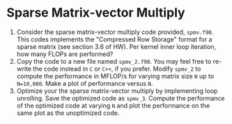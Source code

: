 # Sparse Matrix-vector Multiply

1. Consider the sparse matrix-vector multiply code provided, `spmv.f90`. This codes implements the "Compressed Row Storage" format for a sparse matrix (see section 3.6 of HW). Per kernel inner loop iteration, how many FLOPs are performed?
2. Copy the code to a new file named `spmv_2.f90`. You may feel free to re-write the code instead in `C` or `C++`, if you prefer. Modify `spmv_2` to compute the performance in MFLOP/s for varying matrix size `N` up to `N=10,000`. Make a plot of performance versus `N`.
3. Optimize your the sparse matrix-vector multiply by implementing loop unrolling. Save the optimized code as `spmv_3`. Compute the performance of the optimized code at varying `N` and plot the performance on the same plot as the unoptimized code.
